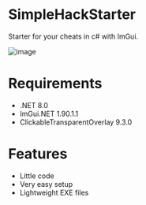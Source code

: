 # SimpleHackStarter
Starter for your cheats in c# with ImGui.

![image](https://github.com/ivannikovaleksej10/SimpleHackStarter/assets/77196217/369f1810-07c7-4625-b1a3-408c72fe0590)


# Requirements
- .NET 8.0
- ImGui.NET 1.90.1.1
- ClickableTransparentOverlay 9.3.0

# Features
- Little code
- Very easy setup
- Lightweight EXE files
